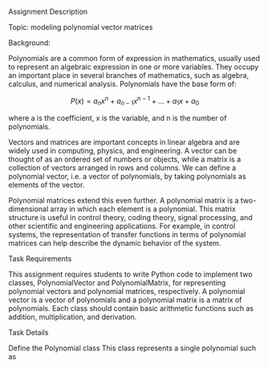 Assignment Description

Topic: modeling polynomial vector matrices

Background:

Polynomials are a common form of expression in mathematics, usually used to represent an algebraic expression in one or more variables. They occupy an important place in several branches of mathematics, such as algebra, calculus, and numerical analysis. Polynomials have the base form of:

$$
P(x) = a_n x^n + a_{n-1} x^{n-1} + \dots + a_1 x + a_0
$$

where a is the coefficient, x is the variable, and n is the number of polynomials.

Vectors and matrices are important concepts in linear algebra and are widely used in computing, physics, and engineering. A vector can be thought of as an ordered set of numbers or objects, while a matrix is a collection of vectors arranged in rows and columns. We can define a polynomial vector, i.e. a vector of polynomials, by taking polynomials as elements of the vector.

Polynomial matrices extend this even further. A polynomial matrix is a two-dimensional array in which each element is a polynomial. This matrix structure is useful in control theory, coding theory, signal processing, and other scientific and engineering applications. For example, in control systems, the representation of transfer functions in terms of polynomial matrices can help describe the dynamic behavior of the system.

Task Requirements

This assignment requires students to write Python code to implement two classes, PolynomialVector and PolynomialMatrix, for representing polynomial vectors and polynomial matrices, respectively. A polynomial vector is a vector of polynomials and a polynomial matrix is a matrix of polynomials. Each class should contain basic arithmetic functions such as addition, multiplication, and derivation.

Task Details

Define the Polynomial class
This class represents a single polynomial such as

